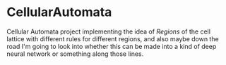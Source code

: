 # CellularAutomata
Cellular Automata project implementing the idea of *Regions* of the cell lattice with
different rules for different regions, and also maybe down the road I'm going to look
into whether this can be made into a kind of deep neural network or something along
those lines.
